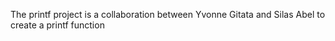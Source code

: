 The printf project is a collaboration between Yvonne Gitata and Silas Abel to create a printf function
